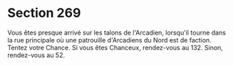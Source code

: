 # Section 269

Vous êtes presque arrivé sur les talons de l'Arcadien, lorsqu'il 
tourne dans la rue principale où une patrouille d'Arcadiens du 
Nord est de faction. Tentez votre Chance. Si vous êtes Chanceux, 
rendez-vous au 132. Sinon, rendez-vous au 52.